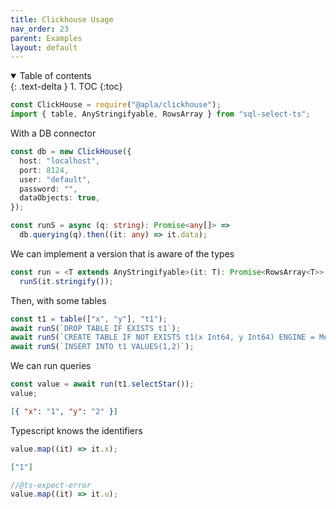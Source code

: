 ```yaml
---
title: Clickhouse Usage
nav_order: 23
parent: Examples
layout: default
---
```


<details open markdown="block">
  <summary>
    Table of contents
  </summary>
  {: .text-delta }
1. TOC
{:toc}
</details>

```ts
const ClickHouse = require("@apla/clickhouse");
import { table, AnyStringifyable, RowsArray } from "sql-select-ts";
```

With a DB connector

```ts
const db = new ClickHouse({
  host: "localhost",
  port: 8124,
  user: "default",
  password: "",
  dataObjects: true,
});

const runS = async (q: string): Promise<any[]> =>
  db.querying(q).then((it: any) => it.data);
```

We can implement a version that is aware of the types

```ts
const run = <T extends AnyStringifyable>(it: T): Promise<RowsArray<T>> =>
  runS(it.stringify());
```

Then, with some tables

```ts
const t1 = table(["x", "y"], "t1");
await runS(`DROP TABLE IF EXISTS t1`);
await runS(`CREATE TABLE IF NOT EXISTS t1(x Int64, y Int64) ENGINE = Memory`);
await runS(`INSERT INTO t1 VALUES(1,2)`);
```

We can run queries

```ts
const value = await run(t1.selectStar());
value;
```

```json
[{ "x": "1", "y": "2" }]
```

Typescript knows the identifiers

```ts
value.map((it) => it.x);
```

```json
["1"]
```

```ts
//@ts-expect-error
value.map((it) => it.u);
```
